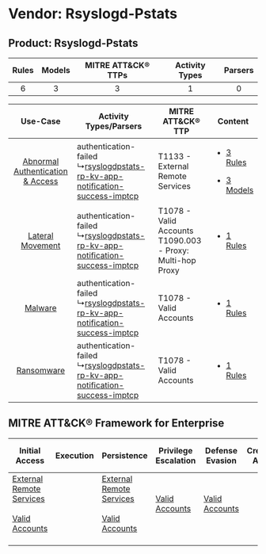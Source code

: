 Vendor: Rsyslogd-Pstats
=======================
Product: Rsyslogd-Pstats
------------------------
| Rules | Models | MITRE ATT&CK® TTPs | Activity Types | Parsers |
|:-----:|:------:|:------------------:|:--------------:|:-------:|
|   6   |   3    |         3          |       1        |    0    |

|    Use-Case    | Activity Types/Parsers    | MITRE ATT&CK® TTP    | Content    |
|:----:| ---- | ---- | ---- |
| [Abnormal Authentication & Access](../../../UseCases/uc_abnormal_authentication_&_access.md) |  authentication-failed<br> ↳[rsyslogdpstats-rp-kv-app-notification-success-imptcp](Ps/pC_rsyslogdpstatsrpkvappnotificationsuccessimptcp.md)<br> | T1133 - External Remote Services<br>    | [<ul><li>3 Rules</li></ul><ul><li>3 Models</li></ul>](RM/r_m_rsyslogd-pstats_rsyslogd-pstats_Abnormal_Authentication_&_Access.md) |
|    [Lateral Movement](../../../UseCases/uc_lateral_movement.md)    |  authentication-failed<br> ↳[rsyslogdpstats-rp-kv-app-notification-success-imptcp](Ps/pC_rsyslogdpstatsrpkvappnotificationsuccessimptcp.md)<br> | T1078 - Valid Accounts<br>T1090.003 - Proxy: Multi-hop Proxy<br> | [<ul><li>1 Rules</li></ul>](RM/r_m_rsyslogd-pstats_rsyslogd-pstats_Lateral_Movement.md)    |
|    [Malware](../../../UseCases/uc_malware.md)    |  authentication-failed<br> ↳[rsyslogdpstats-rp-kv-app-notification-success-imptcp](Ps/pC_rsyslogdpstatsrpkvappnotificationsuccessimptcp.md)<br> | T1078 - Valid Accounts<br>    | [<ul><li>1 Rules</li></ul>](RM/r_m_rsyslogd-pstats_rsyslogd-pstats_Malware.md)    |
|    [Ransomware](../../../UseCases/uc_ransomware.md)    |  authentication-failed<br> ↳[rsyslogdpstats-rp-kv-app-notification-success-imptcp](Ps/pC_rsyslogdpstatsrpkvappnotificationsuccessimptcp.md)<br> | T1078 - Valid Accounts<br>    | [<ul><li>1 Rules</li></ul>](RM/r_m_rsyslogd-pstats_rsyslogd-pstats_Ransomware.md)    |

MITRE ATT&CK® Framework for Enterprise
--------------------------------------
| Initial Access                                                                                                                                   | Execution | Persistence                                                                                                                                      | Privilege Escalation                                                | Defense Evasion                                                     | Credential Access | Discovery | Lateral Movement | Collection | Command and Control                                                                                                                       | Exfiltration | Impact |
| ------------------------------------------------------------------------------------------------------------------------------------------------ | --------- | ------------------------------------------------------------------------------------------------------------------------------------------------ | ------------------------------------------------------------------- | ------------------------------------------------------------------- | ----------------- | --------- | ---------------- | ---------- | ----------------------------------------------------------------------------------------------------------------------------------------- | ------------ | ------ |
| [External Remote Services](https://attack.mitre.org/techniques/T1133)<br><br>[Valid Accounts](https://attack.mitre.org/techniques/T1078)<br><br> |           | [External Remote Services](https://attack.mitre.org/techniques/T1133)<br><br>[Valid Accounts](https://attack.mitre.org/techniques/T1078)<br><br> | [Valid Accounts](https://attack.mitre.org/techniques/T1078)<br><br> | [Valid Accounts](https://attack.mitre.org/techniques/T1078)<br><br> |                   |           |                  |            | [Proxy: Multi-hop Proxy](https://attack.mitre.org/techniques/T1090/003)<br><br>[Proxy](https://attack.mitre.org/techniques/T1090)<br><br> |              |        |